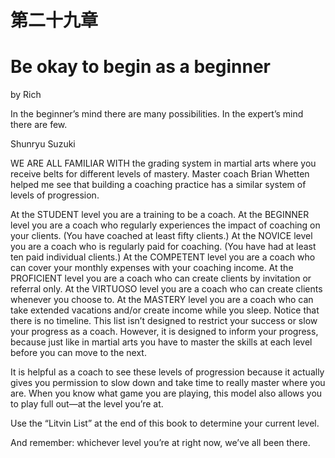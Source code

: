 # 第二十九章

# Be okay to begin as a beginner

by Rich

In the beginner’s mind there are many possibilities.
In the expert’s mind there are few.

Shunryu Suzuki

WE ARE ALL FAMILIAR WITH the grading system in martial arts where you receive belts for different levels of mastery. Master coach Brian Whetten helped me see that building a coaching practice has a similar system of levels of progression.

At the STUDENT level you are a training to be a coach.
At the BEGINNER level you are a coach who regularly experiences the impact of coaching on your clients. (You have coached at least fifty clients.)
At the NOVICE level you are a coach who is regularly paid for coaching. (You have had at least ten paid individual clients.)
At the COMPETENT level you are a coach who can cover your monthly expenses with your coaching income.
At the PROFICIENT level you are a coach who can create clients by invitation or referral only.
At the VIRTUOSO level you are a coach who can create clients whenever you choose to.
At the MASTERY level you are a coach who can take extended vacations and/or create income while you sleep.
Notice that there is no timeline. This list isn’t designed to restrict your success or slow your progress as a coach. However, it is designed to inform your progress, because just like in martial arts you have to master the skills at each level before you can move to the next.

It is helpful as a coach to see these levels of progression because it actually gives you permission to slow down and take time to really master where you are. When you know what game you are playing, this model also allows you to play full out—at the level you’re at.

Use the “Litvin List” at the end of this book to determine your current level.

And remember: whichever level you’re at right now, we’ve all been there.

